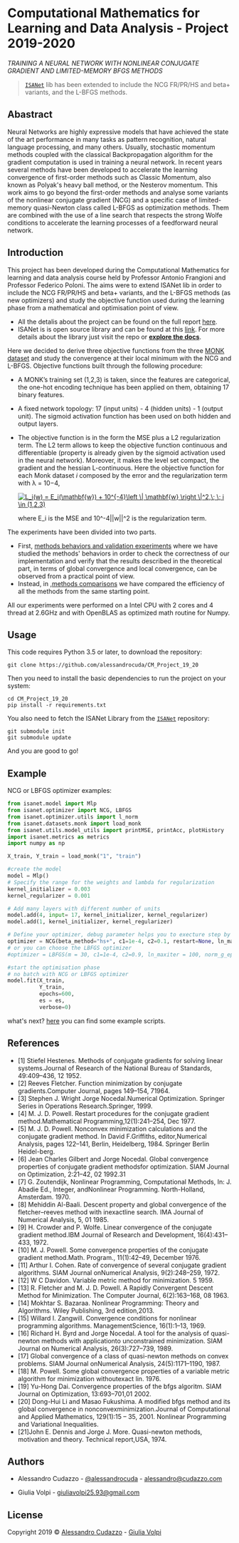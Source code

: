 # Computational Mathematics for Learning and Data Analysis  - Project 2019-2020

*TRAINING  A NEURAL NETWORK WITH NONLINEAR CONJUGATE GRADIENT AND LIMITED-MEMORY BFGS METHODS*

> [`ISANet`](https://github.com/alessandrocuda/ISANet) lib has been extended to include the NCG FR/PR/HS and beta+ variants, and the L-BFGS methods.


## Abastract
Neural Networks are highly expressive models that have achieved the state of the art performance in many tasks as pattern recognition, natural language processing, and many others. Usually, stochastic momentum methods coupled with the classical Backpropagation algorithm for the gradient computation is used in training a neural network.
In recent years several methods have been developed to accelerate the learning convergence of first-order methods such as Classic Momentum, also known as Polyak's heavy ball method, or the Nesterov momentum.
This work aims to go beyond the first-order methods and analyse some variants of the nonlinear conjugate gradient (NCG) and a specific case of limited-memory quasi-Newton class called L-BFGS as optimization methods. Them are combined with the use of a line search that respects the strong Wolfe conditions to accelerate the learning processes of a feedforward neural network. 

## Introduction
This project has been developed during the Computational Mathematics for learning and data analysis course held by Professor Antonio Frangioni and Professor Federico Poloni. The aims were to extend ISANet lib in order to include the NCG FR/PR/HS and beta+ variants, and the L-BFGS methods (as new optimizers) and study the objective function used during the learning phase from a mathematical and optimisation point of view.

- All the detalis about the project can be found on the full report [here](https://github.com/alessandrocuda/CM_Project_19_20/blob/master/report/CM_19_20_Cudazzo_Volpi.pdf).
- ISANet is is open source library and can be found at this [link](https://github.com/alessandrocuda/ISANet). For more details about the library just visit the repo or <a href="https://alessandrocudazzo.it/ISANet"><strong>explore the docs</strong></a>.

Here we decided to derive three objective functions from the three <a href=https://archive.ics.uci.edu/ml/datasets/MONK%27s+Problems> MONK dataset</a> and study the convergence at their local minimum with the NCG and L-BFGS. Objective functions built through the following procedure:
 - A MONK’s training set (1,2,3) is taken, since the features are categorical, the one-hot encoding technique has been applied on them, obtaining 17 binary features.
 - A fixed network topology: 17 (input units) - 4 (hidden units) - 1 (output unit). The sigmoid activation function has been used on both hidden and output layers.

 - The objective function is in the form the MSE plus a L2 regularization term. The L2 term allows to keep the objective function continuous and differentiable (property is already given by the sigmoid activation used in the neural network). Moreover, it makes the level set compact, the gradient and the hessian L-continuous. Here the objective function for each Monk dataset *i* composed by the error and the regularization term with λ = 10−4,

    <a href="https://www.codecogs.com/eqnedit.php?latex=L_i(w)&space;=&space;E_i(\mathbf{w})&space;&plus;&space;10^{-4}\left&space;\|&space;\mathbf{w}&space;\right&space;\|^2,\;&space;\;&space;i&space;\in&space;(1,2,3)" target="_blank"><img src="https://latex.codecogs.com/gif.latex?L_i(w)&space;=&space;E_i(\mathbf{w})&space;&plus;&space;10^{-4}\left&space;\|&space;\mathbf{w}&space;\right&space;\|^2,\;&space;\;&space;i&space;\in&space;(1,2,3)" title="L_i(w) = E_i(\mathbf{w}) + 10^{-4}\left \| \mathbf{w} \right \|^2,\; \; i \in (1,2,3)" /></a>

    where E_i is the MSE and 10^-4||w||^2 is the regularization term.

The experiments have been divided into two parts. 
 - First, <a href=https://github.com/alessandrocuda/CM_Project_19_20/tree/master/experiments/methods_behaviors>methods behaviors and validation experiments</a> where we have studied the methods' behaviors in order to check the correctness of our implementation and verify that the results described in the theoretical part, in terms of global convergence and local convergence, can be observed from a practical point of view.
 - Instead, in <a href=https://github.com/alessandrocuda/CM_Project_19_20/tree/master/experiments/methods_comparisons>,methods comparisons</a> we have compared the efficiency of all the methods from the same starting point.
  
All our experiments were performed on a Intel CPU with 2 cores and 4 thread at 2.6GHz and with OpenBLAS as optimized math routine for Numpy.
## Usage
This code requires Python 3.5 or later, to download the repository:

`git clone https://github.com/alessandrocuda/CM_Project_19_20`

Then you need to install the basic dependencies to run the project on your system:

```
cd CM_Project_19_20
pip install -r requirements.txt
```

You also need to fetch the ISANet Library from the [`ISANet`](https://github.com/alessandrocuda/ISANet) repository:

```
git submodule init
git submodule update
```

And you are good to go!

## Example
NCG or LBFGS optimizer examples:

```python
from isanet.model import Mlp
from isanet.optimizer import NCG, LBFGS
from isanet.optimizer.utils import l_norm
from isanet.datasets.monk import load_monk
from isanet.utils.model_utils import printMSE, printAcc, plotHistory
import isanet.metrics as metrics
import numpy as np

X_train, Y_train = load_monk("1", "train")

#create the model
model = Mlp()
# Specify the range for the weights and lambda for regularization
kernel_initializer = 0.003 
kernel_regularizer = 0.001

# Add many layers with different number of units
model.add(4, input= 17, kernel_initializer, kernel_regularizer)
model.add(1, kernel_initializer, kernel_regularizer)

# Define your optimizer, debug parameter helps you to execture step by step by pressing a key on the keyboard.
optimizer = NCG(beta_method="hs+", c1=1e-4, c2=0.1, restart=None, ln_maxiter = 100, norm_g_eps = 1e-9, l_eps = 1e-9, debug = True)
# or you can choose the LBFGS optimizer
#optimizer = LBFGS(m = 30, c1=1e-4, c2=0.9, ln_maxiter = 100, norm_g_eps = 1e-9, l_eps = 1e-9, debug = True)

#start the optimisation phase
# no batch with NCG or LBFGS optimizer
model.fit(X_train,
          Y_train, 
          epochs=600,  
          es = es,
          verbose=0) 
```
what's next? [here](https://github.com/alessandrocuda/CM_Project_19_20/blob/master/examples/README.md) you can find some example scripts.

## References
 - [1] Stiefel Hestenes. Methods of conjugate gradients for solving linear systems.Journal of Research of the National Bureau of Standards, 49:409–436, 12 1952.
 - [2] Reeves Fletcher. Function minimization by conjugate gradients.Computer Journal, pages 149–154, 71964.
 - [3] Stephen J. Wright Jorge Nocedal.Numerical Optimization. Springer Series in Operations Research.Springer, 1999.
 - [4] M. J. D. Powell. Restart procedures for the conjugate gradient method.Mathematical Programming,12(1):241–254, Dec 1977.
 - [5] M. J. D. Powell. Nonconvex minimization calculations and the conjugate gradient method. In David F.Griffiths, editor,Numerical Analysis, pages 122–141, Berlin, Heidelberg, 1984. Springer Berlin Heidel-berg.
 - [6] Jean Charles Gilbert and Jorge Nocedal. Global convergence properties of conjugate gradient methodsfor optimization. SIAM Journal on Optimization, 2:21–42, 02 1992.31
 - [7] G. Zoutendijk,  Nonlinear Programming,  Computational Methods,  In:  J. Abadie Ed.,  Integer,  andNonlinear Programming. North-Holland, Amsterdam. 1970.
 - [8] Mehiddin Al-Baali. Descent property and global convergence of the fletcher–reeves method with inexactline search. IMA Journal of Numerical Analysis, 5, 01 1985.
 - [9] H. Crowder and P. Wolfe.  Linear convergence of the conjugate gradient method.IBM Journal of Research and Development, 16(4):431–433, 1972.
 - [10] M. J. Powell.   Some convergence properties of the conjugate gradient method.Math. Program., 11(1):42–49, December 1976. 
 - [11] Arthur I. Cohen.  Rate of convergence of several conjugate gradient algorithms. SIAM Journal onNumerical Analysis, 9(2):248–259, 1972.
 - [12] W C Davidon. Variable metric method for minimization. 5 1959.
 - [13] R. Fletcher and M. J. D. Powell.   A Rapidly Convergent Descent Method for Minimization. The Computer Journal, 6(2):163–168, 08 1963. 
 - [14] Mokhtar S. Bazaraa. Nonlinear Programming: Theory and Algorithms. Wiley Publishing, 3rd edition,2013.
 - [15] Willard I. Zangwill.  Convergence conditions for nonlinear programming algorithms. ManagementScience, 16(1):1–13, 1969. 
 - [16] Richard H. Byrd and Jorge Nocedal. A tool for the analysis of quasi-newton methods with applicationto unconstrained minimization. SIAM Journal on Numerical Analysis, 26(3):727–739, 1989. 
 - [17] Global convergence  of  a  class  of  quasi-newton  methods  on  convex  problems. SIAM  Journal  onNumerical Analysis, 24(5):1171–1190, 1987. 
 - [18] M. Powell. Some global convergence properties of a variable metric algorithm for minimization withoutexact lin. 1976. 
 - [19] Yu-Hong Dai. Convergence properties of the bfgs algoritm. SIAM Journal on Optimization, 13:693–701,01 2002. 
 - [20] Dong-Hui Li and Masao Fukushima. A modified bfgs method and its global convergence in nonconvexminimization.Journal of Computational and Applied Mathematics, 129(1):15 – 35, 2001. Nonlinear Programming and Variational Inequalities. 
 - [21]John E. Dennis and Jorge J. More.  Quasi-newton methods, motivation and theory.  Technical report,USA, 1974. 
 
 <!-- CONTACT -->
## Authors

 - Alessandro Cudazzo - [@alessandrocuda](https://twitter.com/alessandrocuda) - alessandro@cudazzo.com

 - Giulia Volpi - giuliavolpi25.93@gmail.com

<!-- LICENSE -->
## License
Copyright 2019 ©  <a href="https://alessandrocudazzo.it" target="_blank">Alessandro Cudazzo</a> - <a href="mailto:giuliavolpi25.93@gmail.com">Giulia Volpi</a>
